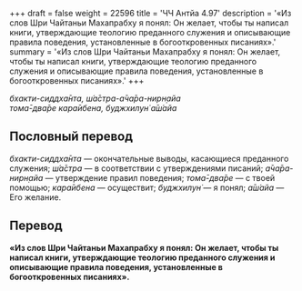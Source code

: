 +++
draft = false
weight = 22596
title = 'ЧЧ Антйа 4.97'
description = '«Из слов Шри Чайтаньи Махапрабху я понял: Он желает, чтобы ты написал книги, утверждающие теологию преданного служения и описывающие правила поведения, установленные в богооткровенных писаниях».'
summary = '«Из слов Шри Чайтаньи Махапрабху я понял: Он желает, чтобы ты написал книги, утверждающие теологию преданного служения и описывающие правила поведения, установленные в богооткровенных писаниях».'
+++

_бхакти-сиддха̄нта, ш́а̄стра-а̄ча̄ра-нирн̣айа  
тома̄-два̄ре кара̄ибена, буджхилун̇ а̄ш́айа_

## Пословный перевод

_бхакти_\-_сиддха̄нта_ — окончательные выводы, касающиеся преданного служения; _ш́а̄стра_ — в соответствии с утверждениями писаний; _а̄ча̄ра_\-_нирн̣айа_ — утверждение правил поведения; _тома̄_\-_два̄ре_ — с твоей помощью; _кара̄ибена_ — осуществит; _буджхилун̇_ — я понял; _а̄ш́айа_ — Его желание.

## Перевод

**«Из слов Шри Чайтаньи Махапрабху я понял: Он желает, чтобы ты написал книги, утверждающие теологию преданного служения и описывающие правила поведения, установленные в богооткровенных писаниях».**
